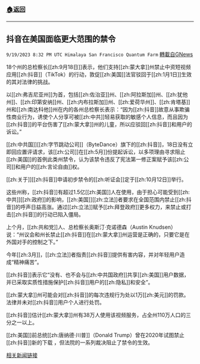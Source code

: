 ###  [:house:返回](README.md)
---


## 抖音在美国面临更大范围的禁令
`9/19/2023 8:32 PM UTC Himalaya San Francisco Quantum Farm` [轉載自GNews](https://gnews.org/articles/1712872)


18个州的总检察长[[zh:9月18日]]表示，他们支持[[zh:蒙大拿]]州禁止中资短视频应用[[zh:抖音]]（TikTok）的行动，敦促[[zh:美国]]法官驳回于[[zh:1月1日]]生效的其对法律的挑战。

以[[zh:弗吉尼亚州]]为首，包括[[zh:佐治亚]]州、[[zh:阿拉斯加]]州、[[zh:犹他州]]、[[zh:印第安纳]]州、[[zh:内布拉斯加]]州、[[zh:爱荷华州]]、[[zh:肯塔基]]州和[[zh:南达科他]]州在内的各州总检察长表示：“因为[[zh:抖音]]故意从事欺骗性商业行为，诱使个人分享可被[[zh:中共]]轻易获取的敏感个人信息，而且因为[[zh:抖音]]的平台伤害了[[zh:蒙大拿]]州的儿童，所以应驳回[[zh:抖音]]和用户的诉讼。”

[[zh:中共国]][[zh:字节跳动公司]]（ByteDance）旗下的[[zh:抖音]]，18日没有立即回应置评请求，该[[zh:公司]]在[[zh:5月]]份提起诉讼，以多项理由寻求阻止[[zh:美国]]的首例此类州禁令，认为该禁令违反了宪法第一修正案赋予该[[zh:公司]]和用户的[[zh:言论自由]]权。

[[zh:关于]][[zh:抖音]]申请初步禁令的[[zh:听证会]]定于[[zh:10月12日]]举行。

这些州称，[[zh:抖音]]有超过1.5亿[[zh:美国]]人在使用，由于担心可能受到[[zh:中共]][[zh:政府]]的影响，[[zh:美国]][[zh:立法]]者要求在全国范围内禁止[[zh:抖音]]的呼声日益高涨。通过[[zh:立法]]赋予[[zh:拜登政府]]更多权力，来禁止或打击[[zh:抖音]]的行动已陷入僵局。

上个月，[[zh:共和党]]人、总检察长奥斯汀·克诺德森（Austin Knudsen）说：“州议会和州长禁止[[zh:抖音]]在[[zh:蒙大拿]]州运营是正确的，只要它是在外国对手的控制之下。”

今年[[zh:3月]]，[[zh:立法]]者指责[[zh:抖音]]提供有害内容，并对年轻用户造成“精神痛苦”。

[[zh:抖音]]表示它“没有、也不会与[[zh:中共国政府]]共享[[zh:美国]]用户数据，并已采取实质性措施保护[[zh:抖音]]用户的[[zh:隐私]]和安全”。

[[zh:蒙大拿]]州可能会对[[zh:抖音]]的每次违规行为处以1万[[zh:美元]]的罚款。法律并未对[[zh:抖音]]用户个人进行处罚。

[[zh:抖音]]估计[[zh:蒙大拿]]州有38万人使用该视频服务，占全州110万人口的三分之一以上。

[[zh:美国]]前总统[[zh:唐纳德·川普]]（Donald Trump）曾在2020年试图禁止[[zh:抖音]]新的下载 ，但法院的一系列裁决阻止了禁令的生效。

[相关新闻链接](https://www.reuters.com/legal/virginia-other-us-states-back-montana-tiktok-ban-court-filing-2023-09-18/)
